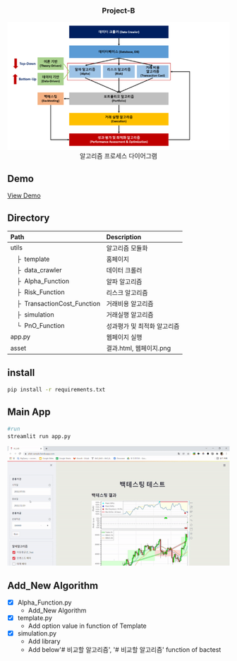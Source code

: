 <div align="center">

  <h3 align="center">Project-B</h3>

  <p align="center">
    <img src='asset/diagram.png?raw=1' width = '900' >
    <br />
    알고리즘 프로세스 다이어그램
  </p>
</div>

## Demo
[View Demo](https://ailab-sample.herokuapp.com/)

## Directory

| Path | Description
| :--- | :----------
| utils | 알고리즘 모듈화
| &ensp;&ensp;&boxvr;&nbsp; template  | 홈페이지
| &ensp;&ensp;&boxvr;&nbsp; data_crawler  | 데이터 크롤러
| &ensp;&ensp;&boxvr;&nbsp; Alpha_Function | 알파 알고리즘
| &ensp;&ensp;&boxvr;&nbsp; Risk_Function | 리스크 알고리즘
| &ensp;&ensp;&boxvr;&nbsp; TransactionCost_Function | 거래비용 알고리즘
| &ensp;&ensp;&boxvr;&nbsp; simulation | 거래실행 알고리즘
| &ensp;&ensp;&boxur;&nbsp; PnO_Function | 성과평가 및 최적화 알고리즘
| app.py | 웹페이지 실행
| asset | 결과.html, 웹페이지.png

## install

```.bash
pip install -r requirements.txt
```

## Main App

```.bash
#run
streamlit run app.py
```

<p align="center">
    <img src='asset/webpage.gif?raw=1' width = '900' >
</p>

<!-- Add_New Algorithm -->
## Add_New Algorithm

- [x] Alpha_Function.py
    - Add_New Algorithm
- [x] template.py
    - Add option value in function of Template
- [x] simulation.py
    - Add library
    - Add below'# 비교할 알고리즘', '# 비교할 알고리즘' function of bactest
